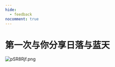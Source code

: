 ```yaml
---
hide:
  - feedback
nocomment: true
---
```


# 第一次与你分享日落与蓝天

![pSR8Rjf.png](https://s1.ax1x.com/2023/02/08/pSR8Rjf.png)
